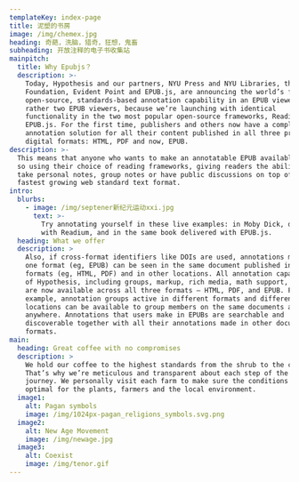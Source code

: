 ```yaml
---
templateKey: index-page
title: 泥塑的书房
image: /img/chemex.jpg
heading: 奇葩，洗脑，猎奇，狂想，鬼畜
subheading: 开放注释的电子书收集站
mainpitch:
  title: Why Epubjs？
  description: >-
    Today, Hypothesis and our partners, NYU Press and NYU Libraries, the Readium
    Foundation, Evident Point and EPUB.js, are announcing the world’s first
    open-source, standards-based annotation capability in an EPUB viewer — or
    rather two EPUB viewers, because we’re launching with identical
    functionality in the two most popular open-source frameworks, Readium and
    EPUB.js. For the first time, publishers and others now have a complete
    annotation solution for all their content published in all three primary
    digital formats: HTML, PDF and now, EPUB.
description: >-
  This means that anyone who wants to make an annotatable EPUB available can do
  so using their choice of reading frameworks, giving readers the ability to
  take personal notes, group notes or have public discussions on top of the
  fastest growing web standard text format.
intro:
  blurbs:
    - image: /img/septener新纪元运动xxi.jpg
      text: >-
        Try annotating yourself in these live examples: in Moby Dick, delivered
        with Readium, and in the same book delivered with EPUB.js. 
  heading: What we offer
  description: >
    Also, if cross-format identifiers like DOIs are used, annotations made in
    one format (eg, EPUB) can be seen in the same document published in other
    formats (eg, HTML, PDF) and in other locations. All annotation capabilities
    of Hypothesis, including groups, markup, rich media, math support, and more
    are now available across all three formats — HTML, PDF, and EPUB. For
    example, annotation groups active in different formats and different
    locations can be available to group members on the same documents accessed
    anywhere. Annotations that users make in EPUBs are searchable and
    discoverable together with all their annotations made in other documents and
    formats.
main:
  heading: Great coffee with no compromises
  description: >
    We hold our coffee to the highest standards from the shrub to the cup.
    That’s why we’re meticulous and transparent about each step of the coffee’s
    journey. We personally visit each farm to make sure the conditions are
    optimal for the plants, farmers and the local environment.
  image1:
    alt: Pagan symbols
    image: /img/1024px-pagan_religions_symbols.svg.png
  image2:
    alt: New Age Movement
    image: /img/newage.jpg
  image3:
    alt: Coexist
    image: /img/tenor.gif
---
```


